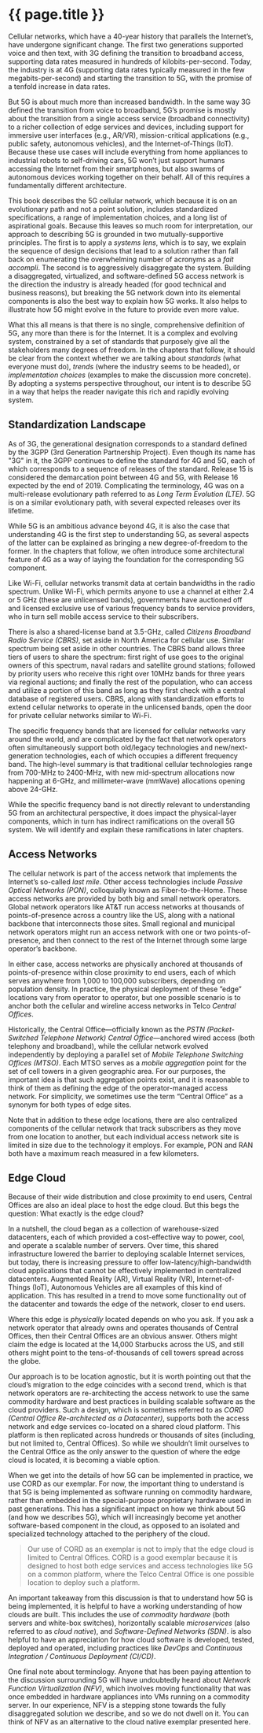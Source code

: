 # {{ page.title }}

Cellular networks, which have a 40-year history that parallels the
Internet’s, have undergone significant change. The first two
generations supported voice and then text, with 3G defining the
transition to broadband access, supporting data rates measured in
hundreds of kilobits-per-second. Today, the industry is at 4G
(supporting data rates typically measured in the few
megabits-per-second) and starting the transition to 5G, with the
promise of a tenfold increase in data rates.

But 5G is about much more than increased bandwidth. In the same way 3G
defined the transition from voice to broadband, 5G’s promise is mostly
about the transition from a single access service (broadband
connectivity) to a richer collection of edge services and devices,
including support for immersive user interfaces (e.g., AR/VR),
mission-critical applications (e.g., public safety, autonomous
vehicles), and the Internet-of-Things (IoT). Because these use cases
will include everything from home appliances to industrial robots to
self-driving cars, 5G won’t just support humans accessing the Internet
from their smartphones, but also swarms of autonomous devices working
together on their behalf. All of this requires a fundamentally
different architecture.

This book describes the 5G cellular network, which because it is on
an evolutionary path and not a point solution, includes standardized
specifications, a range of implementation choices, and a long list of
aspirational goals. Because this leaves so much room for
interpretation, our approach to describing 5G is grounded in two
mutually-supportive principles. The first is to apply a *systems lens*,
which is to say, we explain the sequence of design decisions that lead
to a solution rather than fall back on enumerating the overwhelming
number of acronyms as a *fait accompli*. The second is to aggressively
disaggregate the system. Building a disaggregated, virtualized, and
software-defined 5G access network is the direction the industry is
already headed (for good technical and business reasons), but breaking
the 5G network down into its elemental components is also the best way
to explain how 5G works. It also helps to illustrate how 5G might
evolve in the future to provide even more value.

What this all means is that there is no single, comprehensive
definition of 5G, any more than there is for the Internet. It is a
complex and evolving system, constrained by a set of standards that
purposely give all the stakeholders many degrees of freedom. In the
chapters that follow, it should be clear from the context whether we
are talking about *standards* (what everyone must do), *trends* (where
the industry seems to be headed), or *implementation choices*
(examples to make the discussion more concrete). By adopting a systems
perspective throughout, our intent is to describe 5G in a way that helps the
reader navigate this rich and rapidly evolving system.

## Standardization Landscape

As of 3G, the generational designation corresponds to a standard
defined by the 3GPP (3rd Generation Partnership Project). Even though
its name has "3G" in it, the 3GPP continues to define the standard for
4G and 5G, each of which corresponds to a sequence of releases of the
standard. Release 15 is considered the demarcation point between 4G
and 5G, with Release 16 expected by the end of 2019. Complicating the
terminology, 4G was on a multi-release evolutionary path referred to
as *Long Term Evolution (LTE)*. 5G is on a similar evolutionary path,
with several expected releases over its lifetime.

While 5G is an ambitious advance beyond 4G, it is also the case that
understanding 4G is the first step to understanding 5G, as several
aspects of the latter can be explained as bringing a new
degree-of-freedom to the former. In the chapters that follow, we often
introduce some architectural feature of 4G as a way of laying the
foundation for the corresponding 5G component.

Like Wi-Fi, cellular networks transmit data at certain bandwidths in
the radio spectrum. Unlike Wi-Fi, which permits anyone to use a
channel at either 2.4 or 5 GHz (these are unlicensed bands),
governments have auctioned off and licensed exclusive use of various
frequency bands to service providers, who in turn sell mobile access
service to their subscribers.

There is also a shared-license band at 3.5-GHz, called *Citizens
Broadband Radio Service (CBRS)*, set aside in North America for
cellular use. Similar spectrum being set aside in other countries. The
CBRS band allows three tiers of users to share the spectrum: first
right of use goes to the original owners of this spectrum, naval
radars and satellite ground stations; followed by priority users who
receive this right over 10MHz bands for three years via regional
auctions; and finally the rest of the population, who can access and
utilize a portion of this band as long as they first check with a
central database of registered users. CBRS, along with standardization
efforts to extend cellular networks to operate in the unlicensed
bands, open the door for private cellular networks similar to Wi-Fi.

The specific frequency bands that are licensed for cellular networks
vary around the world, and are complicated by the fact that network
operators often simultaneously support both old/legacy technologies
and new/next-generation technologies, each of which occupies a
different frequency band. The high-level summary is that traditional
cellular technologies range from 700-MHz to 2400-MHz, with new
mid-spectrum allocations now happening at 6-GHz, and millimeter-wave
(mmWave) allocations opening above 24-GHz.

While the specific frequency band is not directly relevant to
understanding 5G from an architectural perspective, it does impact the
physical-layer components, which in turn has indirect ramifications on
the overall 5G system. We will identify and explain these
ramifications in later chapters.

## Access Networks

The cellular network is part of the access network that implements the
Internet’s so-called *last mile*. Other access technologies include
*Passive Optical Networks (PON)*, colloquially known as
Fiber-to-the-Home. These access networks are provided by both big and
small network operators. Global network operators like AT&T run access
networks at thousands of points-of-presence across a country like the
US, along with a national backbone that interconnects those
sites. Small regional and municipal network operators might run an
access network with one or two points-of-presence, and then connect to
the rest of the Internet through some large operator’s backbone.

In either case, access networks are physically anchored at thousands
of points-of-presence within close proximity to end users, each of
which serves anywhere from 1,000 to 100,000 subscribers, depending on
population density. In practice, the physical deployment of these
”edge” locations vary from operator to operator, but one possible
scenario is to anchor both the cellular and wireline access networks
in Telco *Central Offices*.

Historically, the Central Office—officially known as the *PSTN
(Packet-Switched Telephone Network) Central Office*—anchored wired
access (both telephony and broadband), while the cellular network
evolved independently by deploying a parallel set of *Mobile Telephone
Switching Offices (MTSO)*. Each MTSO serves as a *mobile aggregation*
point for the set of cell towers in a given geographic area. For our
purposes, the important idea is that such aggregation points exist,
and it is reasonable to think of them as defining the edge of the
operator-managed access network. For simplicity, we sometimes use the
term “Central Office” as a synonym for both types of edge sites.

Note that in addition to these edge locations, there are also
centralized components of the cellular network that track subscribers
as they move from one location to another, but each individual access
network site is limited in size due to the technology it employs. For
example, PON and RAN both have a maximum reach measured in a few
kilometers.

## Edge Cloud

Because of their wide distribution and close proximity to end users,
Central Offices are also an ideal place to host the edge cloud. But
this begs the question: What exactly is the edge cloud?

In a nutshell, the cloud began as a collection of warehouse-sized
datacenters, each of which provided a cost-effective way to power,
cool, and operate a scalable number of servers. Over time, this shared
infrastructure lowered the barrier to deploying scalable Internet
services, but today, there is increasing pressure to offer
low-latency/high-bandwidth cloud applications that cannot be
effectively implemented in centralized datacenters. Augmented Reality
(AR), Virtual Reality (VR), Internet-of-Things (IoT), Autonomous
Vehicles are all examples of this kind of application. This has
resulted in a trend to move some functionality out of the datacenter
and towards the edge of the network, closer to end users.

Where this edge is *physically* located depends on who you ask. If you
ask a network operator that already owns and operates thousands of
Central Offices, then their Central Offices are an obvious
answer. Others might claim the edge is located at the 14,000 Starbucks
across the US, and still others might point to the tens-of-thousands
of cell towers spread across the globe.

Our approach is to be location agnostic, but it is worth pointing out
that the cloud’s migration to the edge coincides with a second trend,
which is that network operators are re-architecting the access network
to use the same commodity hardware and best practices in building
scalable software as the cloud providers. Such a design, which is
sometimes referred to as *CORD (Central Office Re-architected as a
Datacenter)*, supports both the access network and edge services
co-located on a shared cloud platform. This platform is then
replicated across hundreds or thousands of sites (including, but not
limited to, Central Offices). So while we shouldn’t limit ourselves to
the Central Office as the only answer to the question of where the
edge cloud is located, it is becoming a viable option.

When we get into the details of how 5G can be implemented in practice,
we use CORD as our exemplar. For now, the important thing to
understand is that 5G is being implemented as software running on
commodity hardware, rather than embedded in the special-purpose
proprietary hardware used in past generations. This has a significant
impact on how we think about 5G (and how we describes 5G), which will
increasingly become yet another software-based component in the cloud,
as opposed to an isolated and specialized technology attached to the
periphery of the cloud.

> Our use of CORD as an exemplar is not to imply that the edge cloud is
> limited to Central Offices. CORD is a good exemplar because it is
> designed to host both edge services and access technologies like 5G on
> a common platform, where the Telco Central Office is one possible
> location to deploy such a platform.

An important takeaway from this discussion is that to understand how
5G is being implemented, it is helpful to have a working understanding
of how clouds are built. This includes the use of *commodity hardware*
(both servers and white-box switches), horizontally scalable
*microservices* (also referred to as *cloud native*), and
*Software-Defined Networks (SDN)*. is also helpful to have an
appreciation for how cloud software is developed, tested, deployed and
operated, including practices like *DevOps* and *Continuous
Integration / Continuous Deployment (CI/CD)*.

One final note about terminology. Anyone that has been paying
attention to the discussion surrounding 5G will have undoubtedly heard
about *Network Function Virtualization (NFV)*, which involves moving
functionality that was once embedded in hardware appliances into VMs
running on a commodity server. In our experience, NFV is a stepping
stone towards the fully disaggregated solution we describe, and so we
do not dwell on it. You can think of NFV as an alternative to the
cloud native exemplar presented here.

